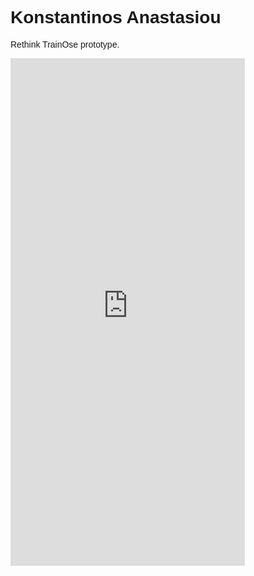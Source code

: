 <!DOCTYPE html>
<html lang="en">
<head>
<title>Page Title</title>
<meta charset="UTF-8">
<meta name="viewport" content="width=device-width, initial-scale=1">
<style>
body {
  font-family: Arial, Helvetica, sans-serif;
}
</style>
</head>
<body>

<h1>Konstantinos Anastasiou</h1>
<p>Rethink TrainOse prototype.</p>
<div id="main">
  <div id="iphone-x">
    <div id="speaker"></div>
    <div id="camera"></div>
    <iframe width="375" height="812" src="https://xd.adobe.com/embed/5700bc3d-d0f9-4280-572f-da43c58103d7-2131/screen/3db3a46e-4de0-43bd-ab98-fcb7b4e1cfe2?fullscreen" frameborder="0" allowfullscreen></iframe>
  </div>  
</div>
<style>
body { 
  background-image: none;
  background-size: cover;
  background-position: center;
}

#main {
  min-height: 100vh; 
  display: flex;
  justify-content: center;
  align-items: center;
}

#iphone-x {
  position: relative;
  margin: 40px auto;
  width: 375px;
  height: 812px;
  border-radius: 40px;
  background-color: #1f1f1f;
  box-shadow: 0px 0px 0px 11px #1f1f1f, 0px 0px 0px 13px #191919, 0px 0px 0px 20px #111, 8px 8px 40px #000;
  overflow: hidden;
  
  &:before,
  &:after{
    content: '';
    position: absolute;
    left: 50%;
    transform: translateX(-50%);
  }
  
  // home button indicator
  &:after {
    bottom: 7px;
    width: 140px;
    height: 4px;
    background-color: #f2f2f2;
    border-radius: 10px;
  }
  
  // frontal camera/speaker frame
  &:before {
    top: 0px;
    width: 56%;
    height: 30px;
    background-color: #1f1f1f;
    border-radius: 0px 0px 40px 40px;
  }
  
  // speaker
  #speaker {
    position: absolute; 
    top: 0px;
    left: 50%;
    z-index: 2;
    transform: translate(-50%, 6px);
    height: 8px;
    width: 15%;
    background-color: #101010;
    border-radius: 8px;
    box-shadow: inset 0px -3px 3px 0px rgba(256, 256, 256, 0.2);
  }
  
  // camera
  #camera {
    position: absolute;
    left: 10%;
    top: 0px;
    z-index: 3;
    transform: translate(180px, 4px);
    width: 12px;
    height: 12px;
    background-color: #101010;
    border-radius: 12px;
    box-shadow: inset 0px -3px 2px 0px rgba(256, 256, 256, 0.2);
    
    &:after {
      content: '';
      position: absolute;
      background-color: #2d4d76;
      width: 6px;
      height: 6px;
      top: 2px;
      left: 2px;
      top: 3px;
      left: 3px;
      display: block;
      border-radius: 4px;
      box-shadow: inset 0px -2px 2px rgba(0, 0, 0, 0.5);
    }
  }
  
}
</style>
</body>
</html>
